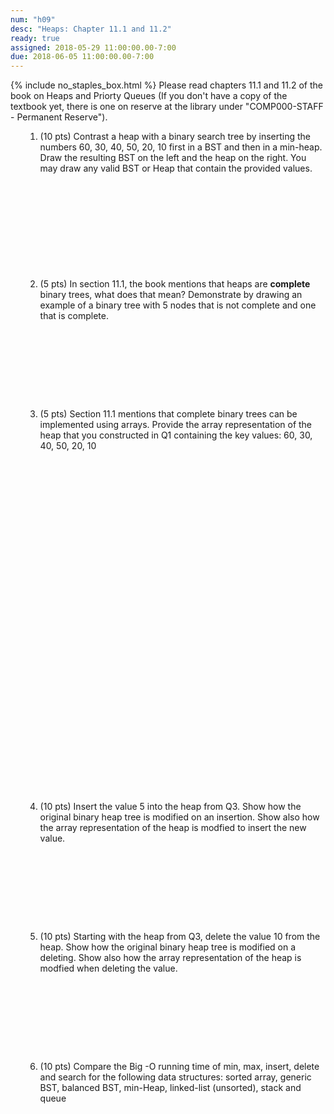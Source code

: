 ```yaml
---
num: "h09"
desc: "Heaps: Chapter 11.1 and 11.2"
ready: true
assigned: 2018-05-29 11:00:00.00-7:00
due: 2018-06-05 11:00:00.00-7:00
---
```

{% include no_staples_box.html %}
Please read chapters 11.1 and 11.2 of the book on Heaps and Priorty Queues
(If you don't have a copy of the textbook yet, there is one on reserve at the library under "COMP000-STAFF - Permanent Reserve").

<ol markdown="1">

1. (10 pts) Contrast a heap with a binary search tree by inserting the numbers 60, 30, 40, 50, 20, 10 first in a BST and then in a min-heap. Draw the resulting BST on the left and the heap on the right. You may draw any valid BST or Heap that contain the provided values.

<div style="margin-bottom:12em"></div>

2. (5 pts) In section 11.1, the book mentions that heaps are **complete** binary trees, what does that mean? Demonstrate by drawing an example of a binary tree with 5 nodes that is not complete and one that is complete.
<div style="margin-bottom:10em"></div>


<div class="pagebreak"></div>


3. (5 pts) Section 11.1 mentions that complete binary trees can be implemented using arrays. Provide the array representation of the heap that you constructed in Q1 containing the key values:  60, 30, 40, 50, 20, 10 
<div style="margin-bottom:40em"></div>


4. (10 pts) Insert the value 5 into the heap from Q3. Show how the original binary heap tree is modified on an insertion. Show also how the array representation of the heap is modfied to insert the new value.
<div style="margin-bottom:10em"></div>


5. (10 pts) Starting with the heap from Q3, delete the value 10 from the heap. Show how the original binary heap tree is modified on a deleting. Show also how the array representation of the heap is modfied when deleting the value.
<div style="margin-bottom:10em"></div>

6. (10 pts) Compare the Big -O running time of min, max, insert, delete and search for the following data structures: sorted array, generic BST, balanced BST, min-Heap, linked-list (unsorted), stack and queue
<div style="margin-bottom:10em"></div>




</ol>

